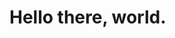 <!DOCTYPE html>
<html>
    <head>
        <title>Example</title>
    </head>
    <body>
      <h1>Hello there, world.</h1>
    </body>
</html>

